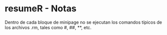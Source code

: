 
# resumeR - Notas

Dentro de cada bloque de minipage no se ejecutan los comandos típicos de
los archivos .rm, tales como \#, \#\#, \*\*, etc.
